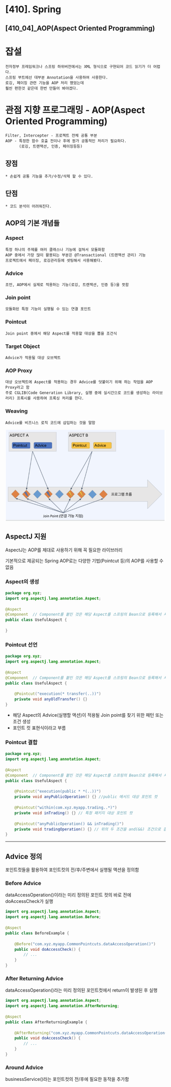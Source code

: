 # [410]. Spring
## [410_04]_AOP(Aspect Oriented Programming)

# 잡설
    전자정부 프레임워크나 스프링 하위버전에서는 XML 형식으로 구현되어 코드 읽기가 더 어렵다.
    스프링 부트에선 대부분 Annotation을 사용하여 사용한다.
    로깅, 페이징 관련 기능을 AOP 처리 했었는데
    훨씬 편한것 같은데 한번 만들어 봐야겠다. 
    

# 관점 지향 프로그래밍 - AOP(Aspect Oriented Programming)
    Filter, Intercepter - 프로젝트 전체 공통 부분
    AOP - 특정한 함수 호출 전이나 후에 뭔가 공통적인 처리가 필요하다.
          (로깅, 트랜잭션, 인증, 페이징등등)
    

## 장점
    * 손쉽게 공통 기능을 추가/수정/삭제 할 수 있다.
## 단점
    * 코드 분석이 어려워진다.    

## AOP의 기본 개념들

### Aspect
    특정 하나의 주제를 여러 클래스나 기능에 걸쳐서 모듈화함
    AOP 중에서 가장 많이 활용되는 부분은 @Transactional (트랜잭션 관리) 기능
    프로젝트에서 페이징, 로깅관리등에 셋팅해서 사용해봤다.

### Advice
    조언, AOP에서 실제로 적용하는 기능(로깅, 트랜잭션, 인증 등)을 뜻함

### Join point
    모듈화된 특정 기능이 실행될 수 있는 연결 포인트

### Pointcut
    Join point 중에서 해당 Aspect를 적용할 대상을 뽑을 조건식

### Target Object
    Advice가 적용될 대상 오브젝트

### AOP Proxy
    대상 오브젝트에 Aspect를 적용하는 경우 Advice를 덧붙이기 위해 하는 작업을 AOP Proxy라고 함
    주로 CGLIB(Code Generation Library, 실행 중에 실시간으로 코드를 생성하는 라이브러리) 프록시를 사용하여 프록싱 처리를 한다.

### Weaving
    Advice를 비즈니스 로직 코드에 삽입하는 것을 말함

![img_5.png](img_5.png)


## AspectJ 지원

AspectJ는 AOP를 제대로 사용하기 위해 꼭 필요한 라이브러리

기본적으로 제공되는 Spring AOP로는 다양한 기법(Pointcut 등)의 AOP를 사용할 수 없음

### Aspect의 생성

```java
package org.xyz;
import org.aspectj.lang.annotation.Aspect;

@Aspect
@Component  // Component를 붙인 것은 해당 Aspect를 스프링의 Bean으로 등록해서 사용하기 위함
public class UsefulAspect {

}
```

### Pointcut 선언

```java
package org.xyz;
import org.aspectj.lang.annotation.Aspect;

@Aspect
@Component  // Component를 붙인 것은 해당 Aspect를 스프링의 Bean으로 등록해서 사용하기 위함
public class UsefulAspect {

	@Pointcut("execution(* transfer(..))")
	private void anyOldTransfer() {}
}
```

- 해당 Aspect의 Advice(실행할 액션)이 적용될 Join point를 찾기 위한 패턴 또는 조건 생성
- 포인트 컷 표현식이라고 부름

### Pointcut 결합

```java
package org.xyz;
import org.aspectj.lang.annotation.Aspect;

@Aspect
@Component  // Component를 붙인 것은 해당 Aspect를 스프링의 Bean으로 등록해서 사용하기 위함
public class UsefulAspect {

	@Pointcut("execution(public * *(..))")
	private void anyPublicOperation() {} //public 메서드 대상 포인트 컷

	@Pointcut("within(com.xyz.myapp.trading..*)")
	private void inTrading() {} // 특정 패키지 대상 포인트 컷
	
	@Pointcut("anyPublicOperation() && inTrading()")
	private void tradingOperation() {} // 위의 두 조건을 and(&&) 조건으로 결합한 포인트 컷
}
```

---

## Advice 정의

포인트컷들을 활용하여 포인트컷의 전/후/주변에서 실행될 액션을 정의함

### Before Advice

dataAccessOperation()이라는 미리 정의된 포인트 컷의 바로 전에 doAccessCheck가 실행

```java
import org.aspectj.lang.annotation.Aspect;
import org.aspectj.lang.annotation.Before;

@Aspect
public class BeforeExample {

    @Before("com.xyz.myapp.CommonPointcuts.dataAccessOperation()")
    public void doAccessCheck() {
        // ...
    }
}
```

### After Returning Advice

dataAccessOperation()라는 미리 정의된 포인트컷에서 return이 발생된 후 실행

```java
import org.aspectj.lang.annotation.Aspect;
import org.aspectj.lang.annotation.AfterReturning;

@Aspect
public class AfterReturningExample {

    @AfterReturning("com.xyz.myapp.CommonPointcuts.dataAccessOperation()")
    public void doAccessCheck() {
        // ...
    }
}
```

### Around Advice

businessService()라는 포인트컷의 전/후에 필요한 동작을 추가함